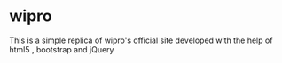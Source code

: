 # wipro
This is a simple replica of wipro's official site developed with the help of html5 , bootstrap and jQuery
